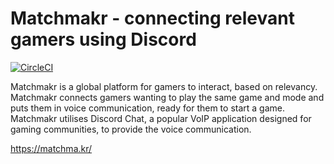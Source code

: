 # Matchmakr - connecting relevant gamers using Discord

[![CircleCI](https://circleci.com/gh/hrybrn/cadgroupa/tree/master.svg?style=svg)](https://circleci.com/gh/hrybrn/cadgroupa/tree/master)

Matchmakr is a global platform for gamers to interact, based on relevancy. Matchmakr connects gamers wanting to play the same game and mode and puts them in voice communication, ready for them to start a game. Matchmakr utilises Discord Chat, a popular VoIP application designed for gaming communities, to provide the voice communication.

https://matchma.kr/

